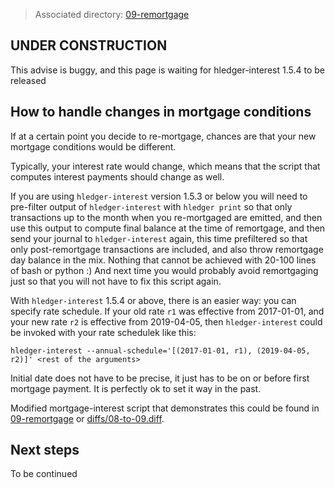 > Associated directory:
> [09-remortgage](../tree/master/09-remortgage)

## UNDER CONSTRUCTION

This advise is buggy, and this page is waiting for hledger-interest 1.5.4 to be released

## How to handle changes in mortgage conditions

If at a certain point you decide to re-mortgage, chances are that your new mortgage conditions would be different.

Typically, your interest rate would change, which means that the script that computes interest payments should change as well.

If you are using `hledger-interest` version 1.5.3 or below you will need to pre-filter output of `hledger-interest` with `hledger print` so that only transactions up to the month when you re-mortgaged are emitted, and then use this output to compute final balance at the time of remortgage, and then send your journal to `hledger-interest` again, this time prefiltered so that only post-remortgage transactions are included, and also throw remortgage day balance in the mix. Nothing that cannot be achieved with 20-100 lines of bash or python :) And next time you would probably avoid remortgaging just so that you will not have to fix this script again.

With `hledger-interest` 1.5.4 or above, there is an easier way: you can specify rate schedule. If your old rate `r1` was effective from 2017-01-01, and your new rate `r2` is effective from 2019-04-05, then `hledger-interest` could be invoked with your rate schedulek like this:
```
hledger-interest --annual-schedule='[(2017-01-01, r1), (2019-04-05, r2)]' <rest of the arguments>
```

Initial date does not have to be precise, it just has to be on or before first mortgage payment. It is perfectly ok to set it way in the past.

Modified mortgage-interest script that demonstrates this could be found in [09-remortgage](../tree/master/09-remortgage) or [diffs/08-to-09.diff](../tree/master/diffs/08-to-09.diff).

## Next steps

To be continued
